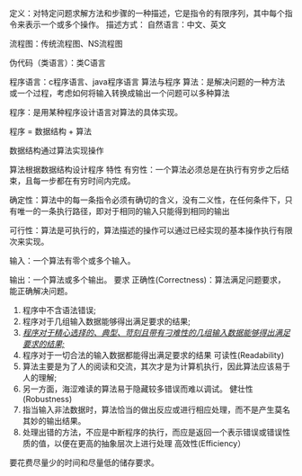 定义：对特定问题求解方法和步骤的一种描述，它是指令的有限序列，其中每个指令来表示一个或多个操作。
描述方式：
自然语言：中文、英文

流程图：传统流程图、NS流程图

伪代码（类语言）：类C语言

程序语言：c程序语言、java程序语言
算法与程序
算法：是解决问题的一种方法或一个过程，考虑如何将输入转换成输出一个问题可以多种算法

程序：是用某种程序设计语言对算法的具体实现。

程序 = 数据结构 + 算法

数据结构通过算法实现操作

算法根据数据结构设计程序
特性
有穷性：一个算法必须总是在执行有穷步之后结束，且每一步都在有穷时间内完成。

确定性：算法中的每一条指令必须有确切的含义，没有二义性，在任何条件下，只有唯一的一条执行路径，即对于相同的输入只能得到相同的输出

可行性：算法是可执行的，算法描述的操作可以通过已经实现的基本操作执行有限次来实现。

输入：一个算法有零个或多个输入。

输出：一个算法或多个输出。
要求
正确性(Correctness)：算法满足问题要求，能正确解决问题。
1.  程序中不含语法错误;
2.  程序对于几组输入数据能够得出满足要求的结果;
3.  *<u>程序对于精心选择的、典型、苛刻且带有刁难性的几组输入数据能够得出满足要求的结果;</u>*
4.  程序对于一切合法的输入数据都能得出满足要求的结果
可读性(Readability)
1.  算法主要是为了人的阅读和交流，其次才是为计算机执行，因此算法应该易于人的理解;
2.  另一方面，海涩难读的算法易于隐藏较多错误而难以调试。
健壮性(Robustness)
1.  指当输入非法数据时，算法恰当的做出反应或进行相应处理，而不是产生莫名其妙的输出结果。
2.  处理出错的方法，不应是中断程序的执行，而应是返回一个表示错误或错误性质的值，以便在更高的抽象层次上进行处理
高效性(Efficiency）

要花费尽量少的时间和尽量低的储存要求。
